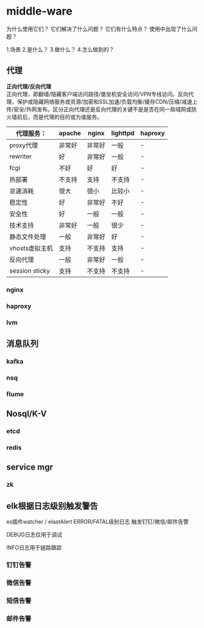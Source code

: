 # middle-ware
为什么使用它们？
它们解决了什么问题？
它们有什么特点？
使用中出现了什么问题？

1.场景
2.是什么？
3.做什么？
4.怎么做到的？

## 代理
**正向代理/反向代理**  
正向代理，即翻墙/隐藏客户端访问路径/堡垒机安全访问/VPN专线访问。反向代理，保护或隐藏网络服务或资源/加密和SSL加速/负载均衡/缓存CDN/压缩/减速上传/安全/外网发布。区分正向代理还是反向代理的关键不是是否在同一局域网或防火墙前后，而是代理的目的或为谁服务。

代理服务：|apache|nginx|lighttpd|haproxy
-|-|-|-|-
proxy代理|非常好|非常好|一般|-
rewriter|好|非常好|一般|-
fcgi|不好|好|好|-
热部署|不支持|支持|不支持|-
怠速消耗|很大|很小|比较小|-
稳定性|好|非常好|不好|-
安全性|好|一般|一般|-
技术支持|非常好|一般|很少|-
静态文件处理|一般|非常好|好|-
vhosts虚拟主机|支持|不支持|支持|-
反向代理|一般|非常好|一般|-
session sticky|支持|不支持|不支持|-
### nginx
### haproxy
### lvm

## 消息队列
### kafka
### nsq
### flume

## Nosql/K-V
### etcd
### redis

## service mgr
### zk

## elk根据日志级别触发警告
es插件watcher / elastAlert
ERROR/FATAL级别日志 触发钉钉/微信/邮件告警

DEBUG日志仅用于调试

INFO日志用于链路跟踪

### 钉钉告警

### 微信告警

### 短信告警

### 邮件告警
